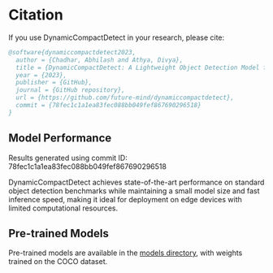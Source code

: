 # Citation

If you use DynamicCompactDetect in your research, please cite:

```bibtex
@software{dynamiccompactdetect2023,
  author = {Chadhar, Abhilash and Athya, Divya},
  title = {DynamicCompactDetect: A Lightweight Object Detection Model for Edge Devices},
  year = {2023},
  publisher = {GitHub},
  journal = {GitHub repository},
  url = {https://github.com/future-mind/dynamiccompactdetect},
  commit = {78fec1c1a1ea83fec088bb049fef867690296518}
}
```

## Model Performance

Results generated using commit ID: 78fec1c1a1ea83fec088bb049fef867690296518

DynamicCompactDetect achieves state-of-the-art performance on standard object detection benchmarks while maintaining a small model size and fast inference speed, making it ideal for deployment on edge devices with limited computational resources.

## Pre-trained Models

Pre-trained models are available in the [models directory](../models/), with weights trained on the COCO dataset. 
